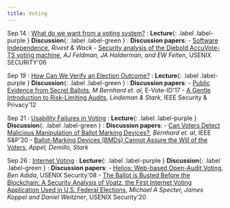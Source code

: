 ```yaml
---
title: Voting
---
```


Sep 14
: [What do we want from a voting system?](#)
  : **Lecture**{: .label .label-purple } **Discussion**{: .label .label-green }
: **Discussion papers**:
    -  [Software Independence](https://people.csail.mit.edu/rivest/pubs/RW06.pdf), _Rivest & Wack_
    -  [Security analysis of the Diebold AccuVote-TS voting machine](https://www.usenix.org/legacy/event/evt07/tech/full_papers/feldman/feldman_html/), _AJ Feldman, JA Halderman, and EW Felten_, USENIX SECURITY'06

Sep 19
: [How Can We Verify an Election Outcome?](#)
  : **Lecture**{: .label .label-purple } **Discussion**{: .label .label-green }
: **Discussion papers**:
    - [Public Evidence from Secret Ballots](https://arxiv.org/pdf/1707.08619.pdf), _M Bernhard et. al_, E-Vote-ID'17
    - [A Gentle Introduction to Risk-Limiting Audits](https://www.stat.berkeley.edu/~stark/Preprints/gentle12.pdf), _Lindeman & Stark_, IEEE Security & Privacy'12 

Sep 21
: [Usability Failures in Voting](#)
  : **Lecture**{: .label .label-purple } **Discussion**{: .label .label-green }
: **Discussion papers**:
    -  [Can Voters Detect Malicious Manipulation
of Ballot Marking Devices?](https://par.nsf.gov/servlets/purl/10222852), _Bernhard et. al_, IEEE S&P'20
    -  [Ballot-Marking Devices (BMDs) Cannot Assure the Will of the Voters](https://papers.ssrn.com/sol3/papers.cfm?abstract_id=3375755), _Appel, Demillo, Stark_ 


Sep 26 
: [Internet Voting](#)
  : **Lecture**{: .label .label-purple } **Discussion**{: .label .label-green }
: **Discussion papers**:
    -  [Helios: Web-based Open-Audit Voting](https://www.usenix.org/legacy/event/sec08/tech/full_papers/adida/adida.pdf), _Ben Adida_, USENIX Security'08
    -  [The Ballot is Busted Before the Blockchain: A Security Analysis of Voatz, the First Internet Voting Application Used in U.S. Federal Elections](https://www.usenix.org/system/files/sec20-specter.pdf), _Michael A Specter, James Koppel and Daniel Weitzner_, USENIX Security'20

